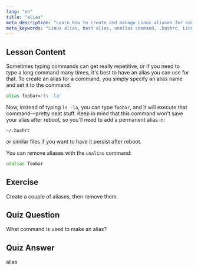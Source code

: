 ```yaml
---
lang: "en"
title: "alias"
meta_description: "Learn how to create and manage Linux aliases for common commands. Discover temporary and permanent alias setup in .bashrc. Improve your command-line efficiency!"
meta_keywords: "Linux alias, bash alias, unalias command, .bashrc, Linux tutorial, command line, beginner Linux, Linux guide"
---
```


## Lesson Content

Sometimes typing commands can get really repetitive, or if you need to type a long command many times, it's best to have an alias you can use for that. To create an alias for a command, you simply specify an alias name and set it to the command.

```bash
alias foobar='ls -la'
```

Now, instead of typing `ls -la`, you can type `foobar`, and it will execute that command—pretty neat stuff. Keep in mind that this command won't save your alias after reboot, so you'll need to add a permanent alias in:

```plaintext
~/.bashrc
```

or similar files if you want to have it persist after reboot.

You can remove aliases with the `unalias` command:

```bash
unalias foobar
```

## Exercise

Create a couple of aliases, then remove them.

## Quiz Question

What command is used to make an alias?

## Quiz Answer

alias
